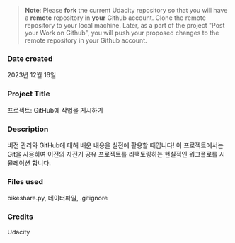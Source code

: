>**Note**: Please **fork** the current Udacity repository so that you will have a **remote** repository in **your** Github account. Clone the remote repository to your local machine. Later, as a part of the project "Post your Work on Github", you will push your proposed changes to the remote repository in your Github account.

### Date created
2023년 12월 16일

### Project Title
프로젝트: GitHub에 작업물 게시하기

### Description
버전 관리와 GitHub에 대해 배운 내용을 실전에 활용할 때입니다! 이 프로젝트에서는 Git을 사용하여 이전의 자전거 공유 프로젝트를 리팩토링하는 현실적인 워크플로를 시뮬레이션 합니다.

### Files used
bikeshare.py, 데이터파일, .gitignore

### Credits
Udacity

